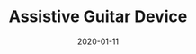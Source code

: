 ---
title: Assistive Guitar Device
date: 2020-01-11
description:
    Designed for a specific musician whose chronic repetitive stress injuries made guitar unsafe. Amplifies directional force in each finger to help a musician play more safely.
layout: Project
img: 'assistive_guitar_device.jpg'
tags:
    - design
    - accessibility
    - mechatronics
---